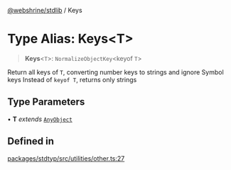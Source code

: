 [@webshrine/stdlib](../globals.md) / Keys

# Type Alias: Keys\<T\>

> **Keys**\<`T`\>: `NormalizeObjectKey`\<keyof `T`\>

Return all keys of `T`, converting number keys to strings and ignore Symbol keys
Instead of `keyof T`, returns only strings

## Type Parameters

• **T** *extends* [`AnyObject`](AnyObject.md)

## Defined in

[packages/stdtyp/src/utilities/other.ts:27](https://github.com/webshrine/webshrine/blob/8cedc3f2efca3108f17475a5ce8404715d0d24a5/packages/stdtyp/src/utilities/other.ts#L27)
